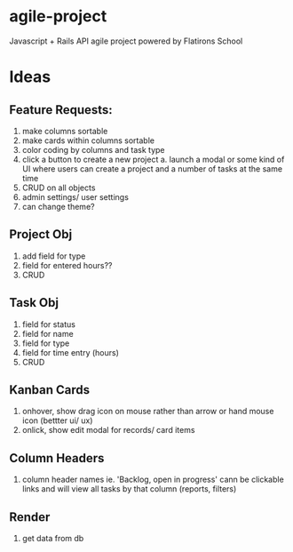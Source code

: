 # agile-project
Javascript + Rails API agile project powered by Flatirons School

# Ideas

## Feature Requests:
1. make columns sortable
2. make cards within columns sortable
3. color coding by columns and task type
4. click a button to create a new project
	a. launch a modal or some kind of UI where users can create a project and a number of tasks at the same time
5. CRUD on all objects
6. admin settings/ user settings
7. can change theme?

## Project Obj
1. add field for type
2. field for entered hours??
3. CRUD

## Task Obj
1. field for status
2. field for name
3. field for type
4. field for time entry (hours)
5. CRUD

## Kanban Cards
1. onhover, show drag icon on mouse rather than arrow or hand mouse icon (bettter ui/ ux)
2. onlick, show edit modal for records/ card items

## Column Headers
1. column header names ie. 'Backlog, open in progress' cann be clickable links and 	   will view all tasks by that column (reports, filters)

## Render
1. get data from db